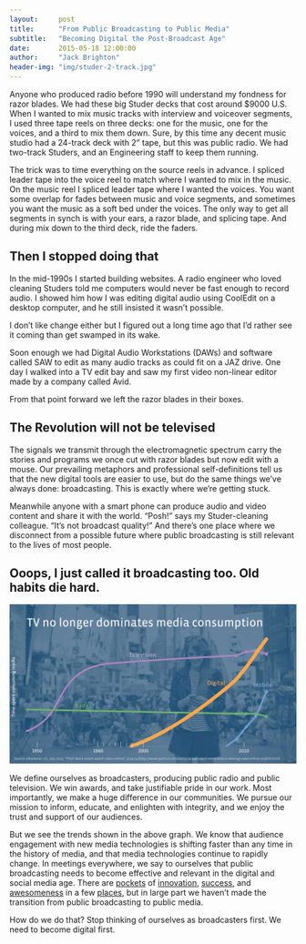 ```yaml
---
layout:     post
title:      "From Public Broadcasting to Public Media"
subtitle:   "Becoming Digital the Post-Broadcast Age"
date:       2015-05-18 12:00:00
author:     "Jack Brighton"
header-img: "img/studer-2-track.jpg"
---
```


Anyone who produced radio before 1990 will understand my fondness for razor blades. We had these big Studer decks that cost around $9000 U.S.  When I wanted to mix music tracks with interview and voiceover segments, I used three tape reels on three decks: one for the music, one for the voices, and a third to mix them down. Sure, by this time any decent music studio had a 24-track deck with 2” tape, but this was public radio. We had two-track Studers, and an Engineering staff to keep them running. 

The trick was to time everything on the source reels in advance. I spliced leader tape into the voice reel to match where I wanted to mix in the music. On the music reel I spliced leader tape where I wanted the voices. You want some overlap for fades between music and voice segments, and sometimes you want the music as a soft bed under the voices. The only way to get all segments in synch is with your ears, a razor blade, and splicing tape.  And during mix down to the third deck, ride the faders. 

## Then I stopped doing that

In the mid-1990s I started building websites. A radio engineer who loved cleaning Studers told me computers would never be fast enough to record audio. I showed him how I was editing digital audio using CoolEdit on a desktop computer, and he still insisted it wasn’t possible. 

I don’t like change either but I figured out a long time ago that I’d rather see it coming than get swamped in its wake.  

Soon enough we had Digital Audio Workstations (DAWs) and software called SAW to edit as many audio tracks as could fit on a JAZ drive. One day I walked into a TV edit bay and saw my first video non-linear editor made by a company called Avid.

From that point forward we left the razor blades in their boxes. 

## The Revolution will not be televised

The signals we transmit through the electromagnetic spectrum carry the stories and programs we once cut with razor blades but now edit with a mouse.  Our prevailing metaphors and professional self-definitions tell us that the new digital tools are easier to use, but do the same things we’ve always done: broadcasting. This is exactly where we’re getting stuck. 

Meanwhile anyone with a smart phone can produce audio and video content and share it with the world. “Posh!” says my Studer-cleaning colleague. “It’s not broadcast quality!” And there’s one place where we disconnect from a possible future where public broadcasting is still relevant to the lives of most people.  

## Ooops, I just called it broadcasting too. Old habits die hard.

![chart showing rapid growth of digital media consumption](/img/media-comparison-voters.jpg)

We define ourselves as broadcasters, producing public radio and public television. We win awards, and take justifiable pride in our work. Most importantly, we make a huge difference in our communities. We pursue our mission to inform, educate, and enlighten with integrity, and we enjoy the trust and support of our audiences.

But we see the trends shown in the above graph. We know that audience engagement with new media technologies is shifting faster than any time in the history of media, and that media technologies  continue to rapidly change. In meetings everywhere, we say to ourselves that public broadcasting needs to become effective and relevant in the digital and social media age. There are [pockets](http://www.northcountrypublicradio.org/) of [innovation](http://socialmediadesk.tumblr.com/), [success](http://www.opb.org/), and [awesomeness](http://blog.apps.npr.org/) in a few [places](http://www.kqed.org/), but in large part we haven’t made the transition from public broadcasting to public media. 

How do we do that? Stop thinking of ourselves as broadcasters first. We need to become digital first.